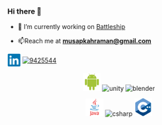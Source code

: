 ### Hi there 👋

- 🔭 I’m currently working on [Battleship](https://github.com/MusapKahraman/Battleship)

- 📫Reach me at **musapkahraman@gmail.com**

<p align="left">
<a href="https://linkedin.com/in/musapkahraman" target="blank"><img align="center" src="https://raw.githubusercontent.com/devicons/devicon/master/icons/linkedin/linkedin-original.svg" alt="musapkahraman" height="30" width="30" /></a>
<a href="https://stackoverflow.com/story/musapkahraman" target="blank"><img align="center" src="https://cdn.jsdelivr.net/npm/simple-icons@3.0.1/icons/stackoverflow.svg" alt="9425544" height="30" width="30" /></a>
</p>

<p align="center">
  <img src="https://raw.githubusercontent.com/devicons/devicon/master/icons/android/android-original.svg" alt="android" width="40" height="40"/>
  <img src="https://cdnjs.cloudflare.com/ajax/libs/simple-icons/3.6.1/unity.svg" alt="unity" width="40" height="40"/> 
  <img src="https://download.blender.org/branding/community/blender_community_badge_white.svg" alt="blender" width="40" height="40"/>
</p>

<p align="center">
  <img src="https://raw.githubusercontent.com/devicons/devicon/master/icons/java/java-original-wordmark.svg" alt="csharp" width="40" height="40"/>
  <img src="https://devicons.github.io/devicon/devicon.git/icons/csharp/csharp-original.svg" alt="csharp" width="40" height="40"/>
  <img src="https://raw.githubusercontent.com/devicons/devicon/master/icons/cplusplus/cplusplus-original.svg" alt="cplusplus" width="40" height="40"/>
</p>




<!--
**musapkahraman/musapkahraman** is a ✨ _special_ ✨ repository because its `README.md` (this file) appears on your GitHub profile.

Here are some ideas to get you started:

- 🔭 I’m currently working on ...
- 🌱 I’m currently learning ...
- 👯 I’m looking to collaborate on ...
- 🤔 I’m looking for help with ...
- 💬 Ask me about ...
- 📫 How to reach me: ...
- 😄 Pronouns: ...
- ⚡ Fun fact: ...
-->
